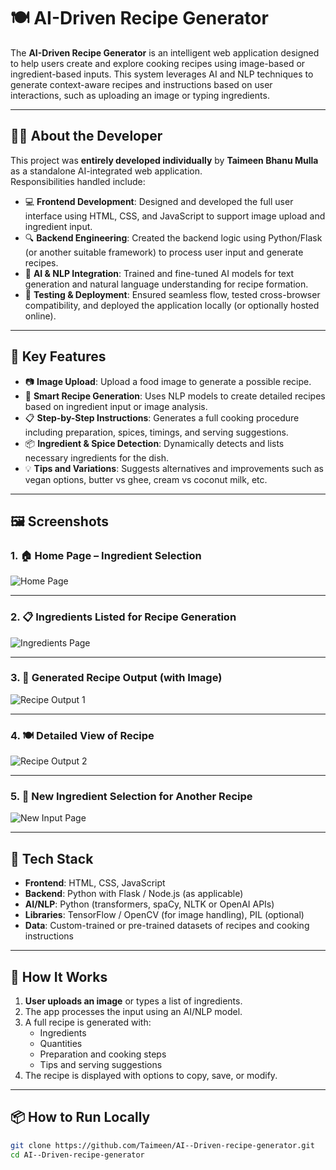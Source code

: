 # 🍽️ AI-Driven Recipe Generator

The **AI-Driven Recipe Generator** is an intelligent web application designed to help users create and explore cooking recipes using image-based or ingredient-based inputs. This system leverages AI and NLP techniques to generate context-aware recipes and instructions based on user interactions, such as uploading an image or typing ingredients.

---

## 🧑‍💻 About the Developer

This project was **entirely developed individually** by **Taimeen Bhanu Mulla** as a standalone AI-integrated web application.  
Responsibilities handled include:

- 💻 **Frontend Development**: Designed and developed the full user interface using HTML, CSS, and JavaScript to support image upload and ingredient input.
- 🔍 **Backend Engineering**: Created the backend logic using Python/Flask (or another suitable framework) to process user input and generate recipes.
- 🤖 **AI & NLP Integration**: Trained and fine-tuned AI models for text generation and natural language understanding for recipe formation.
- 🧪 **Testing & Deployment**: Ensured seamless flow, tested cross-browser compatibility, and deployed the application locally (or optionally hosted online).

---

## 🧠 Key Features

- 📷 **Image Upload**: Upload a food image to generate a possible recipe.
- 🥘 **Smart Recipe Generation**: Uses NLP models to create detailed recipes based on ingredient input or image analysis.
- 📋 **Step-by-Step Instructions**: Generates a full cooking procedure including preparation, spices, timings, and serving suggestions.
- 📦 **Ingredient & Spice Detection**: Dynamically detects and lists necessary ingredients for the dish.
- 💡 **Tips and Variations**: Suggests alternatives and improvements such as vegan options, butter vs ghee, cream vs coconut milk, etc.

---
## 🖼️ Screenshots

### 1. 🏠 Home Page – Ingredient Selection
![Home Page](https://github.com/user-attachments/assets/cf2b58f6-d3f1-4aa5-a15c-562f649d8d6f)

---

### 2. 📋 Ingredients Listed for Recipe Generation
![Ingredients Page](https://github.com/user-attachments/assets/193bf048-6281-4618-83fc-145da0ece048)

---

### 3. 🍳 Generated Recipe Output (with Image)
![Recipe Output 1](https://github.com/user-attachments/assets/850c75bf-5819-499c-9b3c-8bba960db7b9)

---

### 4. 🍽️ Detailed View of Recipe
![Recipe Output 2](https://github.com/user-attachments/assets/f5a96cdd-ee57-418a-a92c-fb986ee86a24)

---

### 5. 🔄 New Ingredient Selection for Another Recipe
![New Input Page](https://github.com/user-attachments/assets/a1268ca3-c6e4-4e9a-9d94-554f50536eda)


---

## 🧪 Tech Stack

- **Frontend**: HTML, CSS, JavaScript
- **Backend**: Python with Flask / Node.js (as applicable)
- **AI/NLP**: Python (transformers, spaCy, NLTK or OpenAI APIs)
- **Libraries**: TensorFlow / OpenCV (for image handling), PIL (optional)
- **Data**: Custom-trained or pre-trained datasets of recipes and cooking instructions

---

## 🚀 How It Works

1. **User uploads an image** or types a list of ingredients.
2. The app processes the input using an AI/NLP model.
3. A full recipe is generated with:
   - Ingredients
   - Quantities
   - Preparation and cooking steps
   - Tips and serving suggestions
4. The recipe is displayed with options to copy, save, or modify.

---

## 📦 How to Run Locally

```bash
git clone https://github.com/Taimeen/AI--Driven-recipe-generator.git
cd AI--Driven-recipe-generator


